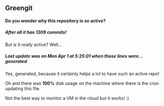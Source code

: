 ## Greengit

#### Do you wonder why this repository is so active?

##### After all it has 1309 commits!

But is it *really* active? Well...

##### Last update was on Mon Apr 1 at 5:25:01 when those lines were... generated

Yes, generated, because it certainly helps a lot to have such an active repo!

Oh and there was **100%** disk usage on the machine
where there is the cron updating this file.

Not the best way to monitor a VM in the cloud but it works! :)

